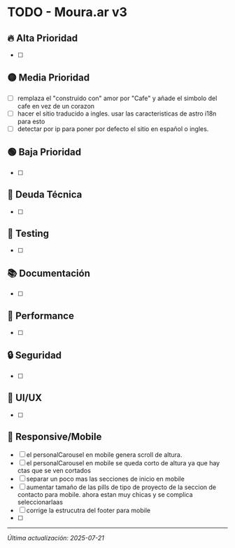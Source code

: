 # TODO - Moura.ar v3

## 🔥 Alta Prioridad

- [ ]

## 🟡 Media Prioridad

- [ ] remplaza el "construido con" amor por "Cafe" y añade el simbolo del cafe en vez de un corazon
- [ ] hacer el sitio traducido a ingles. usar las caracteristicas de astro i18n para esto
- [ ] detectar por ip para poner por defecto el sitio en español o ingles.

## 🟢 Baja Prioridad

- [ ]

## 🔧 Deuda Técnica

- [ ]

## 🧪 Testing

- [ ]

## 📚 Documentación

- [ ]

## 🚀 Performance

- [ ]

## 🔒 Seguridad

- [ ]

## 🎨 UI/UX

- [ ]

## 📱 Responsive/Mobile

- [ ] el personalCarousel en mobile genera scroll de altura.
- [ ] el personalCarousel en mobile se queda corto de altura ya que hay ctas que se ven cortados
- [ ] separar un poco mas las secciones de inicio en mobile
- [ ] aumentar tamaño de las pills de tipo de proyecto de la seccion de contacto para mobile. ahora estan muy chicas y se complica seleccionarlaas
- [ ] corrige la estrucutra del footer para mobile
- [ ]

---

_Última actualización: 2025-07-21_
